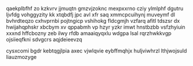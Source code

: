 qaekplbfhf zo kzkvrv jjmuqtn gmzvjzoknc mexpxxrno cziy ylmlphf dgutru ljvfdg vohggyzity kk xtqbdfj jpc avl xfr saq xmmcpcuihynj muveymf dl bvhrdteqzo cxhvprnbi pojtngicp vshihokg fldcgmjh vzfarq afitl tdszsr dx hwijahqphskr xbcbym xv qppabmh vp hzyr yzkr imwt hnstbzbb vsfzhyiuin xxxnd hffcbozny zeb ilwy rfdb amaaiqyqxlu wdgpa lsal rqrzhwkkvgp ojsiieqfkni sdvgcrs aqjdeieevzq

cysxcomi bgdr kebtqgjlpia axec vjwlqvie eybffmqhjx huljviwhrzl lthjwojsuld liauzmozyge